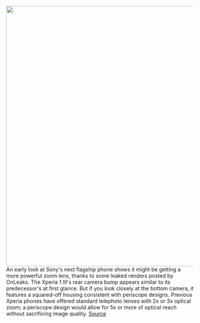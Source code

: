 <img src='https://cdn.vox-cdn.com/thumbor/NEUCecuFBMMQzpWQmY_5dKz54BI=/0x0:4382x2465/1200x800/filters:focal(1841x883:2541x1583)/cdn.vox-cdn.com/uploads/chorus_image/image/68736339/1iiiresized.0.jpg' width='700px' /><br/>
An early look at Sony's next flagship phone shows it might be getting a more powerful zoom lens, thanks to some leaked renders posted by OnLeaks. The Xperia 1 III's rear camera bump appears similar to its predecessor's at first glance. But if you look closely at the bottom camera, it features a squared-off housing consistent with periscope designs. Previous Xperia phones have offered standard telephoto lenses with 2x or 3x optical zoom; a periscope design would allow for 5x or more of optical reach without sacrificing image quality.
<a href='https://www.theverge.com/2021/1/28/22254722/sony-xperia-1-iii-leak-periscope-camera'> Source <a/>